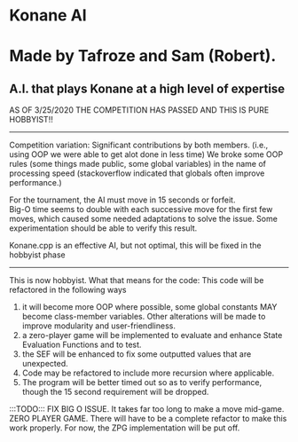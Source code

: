 # Konane AI 
# Made by Tafroze and Sam (Robert).
A.I. that plays Konane at a high level of expertise
--------------------------------------------------------------------------------
AS OF 3/25/2020 THE COMPETITION HAS PASSED AND THIS IS PURE HOBBYIST!!
__________________________________________________________________________________________________________________________________
Competition variation:
Significant contributions by both members.
(i.e., using OOP we were able to get alot done in less time)
We broke some OOP rules (some things made public, some global variables) in the name of processing speed (stackoverflow indicated that globals often improve performance.)

For the tournament, the AI must move in 15 seconds or forfeit.  
Big-O time seems to double with each successive move for the first few moves, which caused some needed adaptations to solve the issue.
Some experimentation should be able to verify this result.

Konane.cpp is an effective AI, but not optimal, this will be fixed in the hobbyist phase
__________________________________________________________________________________________________________________________________
This is now hobbyist.
What that means for the code:
This code will be refactored in the following ways
1. it will become more OOP where possible, 
some global constants MAY become class-member variables.  Other alterations will be made to improve modularity and user-friendliness.
2. a zero-player game will be implemented to evaluate and enhance State Evaluation Functions and to test.
3. the SEF will be enhanced to fix some outputted values that are unexpected.
4. Code may be refactored to include more recursion where applicable.
5. The program will be better timed out so as to verify performance, though the 15 second requirement will be dropped.

:::TODO:::
FIX BIG O ISSUE.  It takes far too long to make a move mid-game.
ZERO PLAYER GAME. There will have to be a complete refactor to make this work properly. 
For now, the ZPG implementation will be put off.
